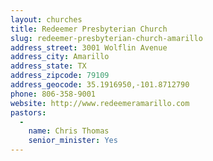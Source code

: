 ```yaml
---
layout: churches
title: Redeemer Presbyterian Church
slug: redeemer-presbyterian-church-amarillo
address_street: 3001 Wolflin Avenue
address_city: Amarillo
address_state: TX
address_zipcode: 79109
address_geocode: 35.1916950,-101.8712790
phone: 806-358-9001
website: http://www.redeemeramarillo.com
pastors: 
  - 
    name: Chris Thomas
    senior_minister: Yes
---
```



